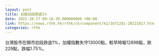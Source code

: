 ```yaml
---
layout: post
title: 台股初段跌逾1%
date: 2022-10-17 09:16:39.000000000 +08:00
link: https://news.rthk.hk/rthk/ch/component/k2/1671281-20221017.htm
categories: rthk
---
```


台灣股市在開市初段跌逾1%，加權指數失守13000點，較早時報12898點，跌229點，跌幅1.75%。
